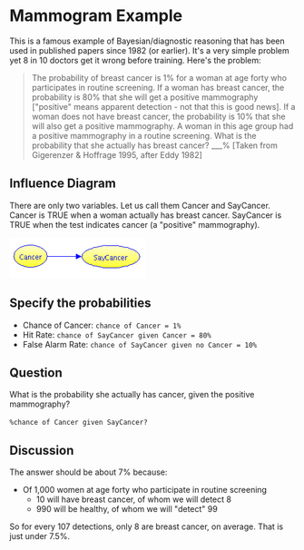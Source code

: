# Mammogram Example

This is a famous example of Bayesian/diagnostic reasoning that has been used in published papers since 1982 (or earlier). It's a very simple problem yet 8 in 10 doctors get it wrong before training. Here's the problem:

>  The probability of breast cancer is 1% for a woman at age forty who participates in routine screening. If a woman has breast cancer, the probability is 80% that she will get a positive mammography ["positive" means apparent detection - not that this is good news]. If a woman does not have breast cancer, the probability is 10% that she will also get a positive mammography. A woman in this age group had a positive mammography in a routine screening. What is the probability that she actually has breast cancer? ___%           [Taken from Gigerenzer & Hoffrage 1995, after Eddy 1982]

## Influence Diagram
There are only two variables. Let us call them Cancer and
SayCancer. Cancer is TRUE when a woman actually has breast
cancer. SayCancer is TRUE when the test indicates cancer (a "positive"
mammography).

![Mammogram](img/Mammogram.png "Mammogram Diagram")

## Specify the probabilities

* Chance of Cancer: `chance of Cancer = 1%`
* Hit Rate: `chance of SayCancer given Cancer = 80%`
* False Alarm Rate: `chance of SayCancer given no Cancer = 10%`

## Question
What is the probability she actually has cancer, given the positive mammography?

`%chance of Cancer given SayCancer?`

## Discussion
The answer should be about 7% because:

* Of 1,000 women at age forty who participate in routine screening
  * 10 will have breast cancer, of whom we will detect 8
  * 990 will be healthy, of whom we will "detect" 99

So for every 107 detections, only 8 are breast cancer, on average. That is just under 7.5%.

